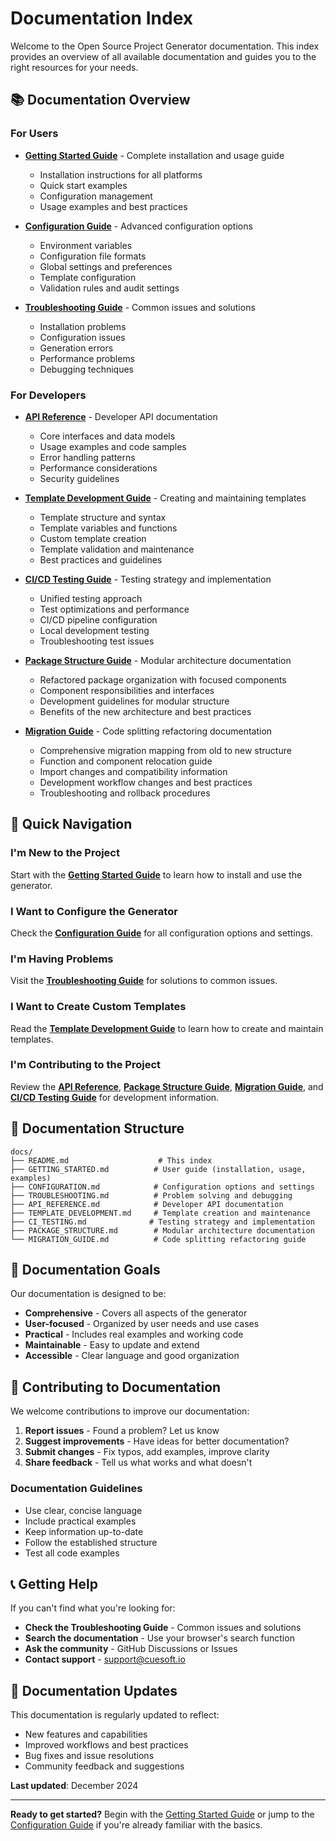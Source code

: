 # Documentation Index

Welcome to the Open Source Project Generator documentation. This index provides an overview of all available documentation and guides you to the right resources for your needs.

## 📚 Documentation Overview

### For Users

- **[Getting Started Guide](GETTING_STARTED.md)** - Complete installation and usage guide
  - Installation instructions for all platforms
  - Quick start examples
  - Configuration management
  - Usage examples and best practices

- **[Configuration Guide](CONFIGURATION.md)** - Advanced configuration options
  - Environment variables
  - Configuration file formats
  - Global settings and preferences
  - Template configuration
  - Validation rules and audit settings

- **[Troubleshooting Guide](TROUBLESHOOTING.md)** - Common issues and solutions
  - Installation problems
  - Configuration issues
  - Generation errors
  - Performance problems
  - Debugging techniques

### For Developers

- **[API Reference](API_REFERENCE.md)** - Developer API documentation
  - Core interfaces and data models
  - Usage examples and code samples
  - Error handling patterns
  - Performance considerations
  - Security guidelines

- **[Template Development Guide](TEMPLATE_DEVELOPMENT.md)** - Creating and maintaining templates
  - Template structure and syntax
  - Template variables and functions
  - Custom template creation
  - Template validation and maintenance
  - Best practices and guidelines

- **[CI/CD Testing Guide](CI_TESTING.md)** - Testing strategy and implementation
  - Unified testing approach
  - Test optimizations and performance
  - CI/CD pipeline configuration
  - Local development testing
  - Troubleshooting test issues

- **[Package Structure Guide](PACKAGE_STRUCTURE.md)** - Modular architecture documentation
  - Refactored package organization with focused components
  - Component responsibilities and interfaces
  - Development guidelines for modular structure
  - Benefits of the new architecture and best practices

- **[Migration Guide](MIGRATION_GUIDE.md)** - Code splitting refactoring documentation
  - Comprehensive migration mapping from old to new structure
  - Function and component relocation guide
  - Import changes and compatibility information
  - Development workflow changes and best practices
  - Troubleshooting and rollback procedures

## 🚀 Quick Navigation

### I'm New to the Project

Start with the **[Getting Started Guide](GETTING_STARTED.md)** to learn how to install and use the generator.

### I Want to Configure the Generator

Check the **[Configuration Guide](CONFIGURATION.md)** for all configuration options and settings.

### I'm Having Problems

Visit the **[Troubleshooting Guide](TROUBLESHOOTING.md)** for solutions to common issues.

### I Want to Create Custom Templates

Read the **[Template Development Guide](TEMPLATE_DEVELOPMENT.md)** to learn how to create and maintain templates.

### I'm Contributing to the Project

Review the **[API Reference](API_REFERENCE.md)**, **[Package Structure Guide](PACKAGE_STRUCTURE.md)**, **[Migration Guide](MIGRATION_GUIDE.md)**, and **[CI/CD Testing Guide](CI_TESTING.md)** for development information.

## 📖 Documentation Structure

```text
docs/
├── README.md                    # This index
├── GETTING_STARTED.md          # User guide (installation, usage, examples)
├── CONFIGURATION.md            # Configuration options and settings
├── TROUBLESHOOTING.md          # Problem solving and debugging
├── API_REFERENCE.md            # Developer API documentation
├── TEMPLATE_DEVELOPMENT.md     # Template creation and maintenance
├── CI_TESTING.md              # Testing strategy and implementation
├── PACKAGE_STRUCTURE.md        # Modular architecture documentation
└── MIGRATION_GUIDE.md          # Code splitting refactoring guide
```

## 🎯 Documentation Goals

Our documentation is designed to be:

- **Comprehensive** - Covers all aspects of the generator
- **User-focused** - Organized by user needs and use cases
- **Practical** - Includes real examples and working code
- **Maintainable** - Easy to update and extend
- **Accessible** - Clear language and good organization

## 🤝 Contributing to Documentation

We welcome contributions to improve our documentation:

1. **Report issues** - Found a problem? Let us know
2. **Suggest improvements** - Have ideas for better documentation?
3. **Submit changes** - Fix typos, add examples, improve clarity
4. **Share feedback** - Tell us what works and what doesn't

### Documentation Guidelines

- Use clear, concise language
- Include practical examples
- Keep information up-to-date
- Follow the established structure
- Test all code examples

## 📞 Getting Help

If you can't find what you're looking for:

- **Check the Troubleshooting Guide** - Common issues and solutions
- **Search the documentation** - Use your browser's search function
- **Ask the community** - GitHub Discussions or Issues
- **Contact support** - [support@cuesoft.io](mailto:support@cuesoft.io)

## 🔄 Documentation Updates

This documentation is regularly updated to reflect:

- New features and capabilities
- Improved workflows and best practices
- Bug fixes and issue resolutions
- Community feedback and suggestions

**Last updated**: December 2024

---

**Ready to get started?** Begin with the [Getting Started Guide](GETTING_STARTED.md) or jump to the [Configuration Guide](CONFIGURATION.md) if you're already familiar with the basics.
